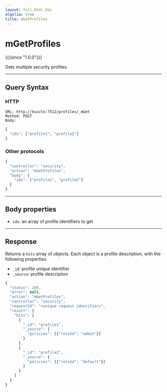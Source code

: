 ```yaml
---
layout: full.html.hbs
algolia: true
title: mGetProfiles
---
```


# mGetProfiles

{{{since "1.0.0"}}}

Gets multiple security profiles.

---

## Query Syntax

### HTTP

```http
URL: http://kuzzle:7512/profiles/_mGet
Method: POST  
Body:
```

```js
{
  "ids": ["profile1", "profile2"]
}
```

### Other protocols

```js
{
  "controller": "security",
  "action": "mGetProfiles",
  "body": {
    "ids": ["profile1", "profile2"]
  }
}
```

---

## Body properties

* `ids`: an array of profile identifiers to get

---

## Response

Returns a `hits` array of objects. Each object is a profile description, with the following properties:

* `_id`: profile unique identifier
* `_source`: profile description

```javascript
{
  "status": 200,                     
  "error": null,                     
  "action": "mGetProfiles",
  "controller": "security",
  "requestId": "<unique request identifier>",
  "result": {
    "hits": [
      {
        "_id": "profile1",
        "_source": {
          "policies": [{"roleId": "admin"}]
        }
      },
      {
        "_id": "profile2",
        "_source": {
          "policies": [{"roleId": "default"}]
        }
      }
    ]
  }
}
```

